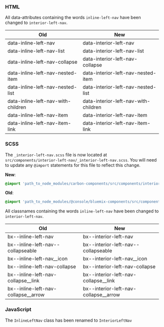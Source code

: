 ### HTML

All data-attributes containing the words `inline-left-nav` have been changed to `interior-left-nav`.

| Old                                | New                                  |
| ---------------------------------- | ------------------------------------ |
| data-inline-left-nav               | data-interior-left-nav               |
| data-inline-left-nav-list          | data-interior-left-nav-list          |
| data-inline-left-nav-collapse      | data-interior-left-nav-collapse      |
| data-inline-left-nav-nested-item   | data-interior-left-nav-nested-item   |
| data-inline-left-nav-nested-list   | data-interior-left-nav-nested-list   |
| data-inline-left-nav-with-children | data-interior-left-nav-with-children |
| data-inline-left-nav-item          | data-interior-left-nav-item          |
| data-inline-left-nav-item-link     | data-interior-left-nav-item-link     |

### SCSS

The `_interior-left-nav.scss` file is now located at `src/components/interior-left-nav/_interior-left-nav.scss`. You will need to update any `@import` statements for this file to reflect this change.

**New**:

```scss
@import 'path_to_node_modules/carbon-components/src/components/interior-left-nav/interior-left-nav';
```

**Old**:

```scss
@import 'path_to_node_modules/@console/bluemix-components/src/components/interior-left-nav/interior-left-nav';
```

All classnames containing the words `inline-left-nav` have been changed to `interior-left-nav`.

| Old                                   | New                                     |
| ------------------------------------- | --------------------------------------- |
| bx--inline-left-nav                   | bx--interior-left-nav                   |
| bx--inline-left-nav--collapseable     | bx--interior-left-nav--collapseable     |
| bx--inline-left-nav\_\_icon           | bx--interior-left-nav\_\_icon           |
| bx--inline-left-nav-collapse          | bx--interior-left-nav-collapse          |
| bx--inline-left-nav-collapse\_\_link  | bx--interior-left-nav-collapse\_\_link  |
| bx--inline-left-nav-collapse\_\_arrow | bx--interior-left-nav-collapse\_\_arrow |

### JavaScript

The `InlineLeftNav` class has been renamed to `InteriorLeftNav`
